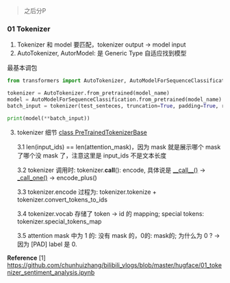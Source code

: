> 之后分P

### 01 Tokenizer

1. Tokenizer 和 model 要匹配，tokenizer output -> model input
2. AutoTokenizer, AutorModel: 是 Generic Type 自适应找到模型

最基本调包
```python
from transformers import AutoTokenizer, AutoModelForSequenceClassification

tokenizer = AutoTokenizer.from_pretrained(model_name)
model = AutoModelForSequenceClassification.from_pretrained(model_name)
batch_input = tokenizer(test_senteces, truncation=True, padding=True, return_tensors='pt')

print(model(**batch_input))
```

3. tokenizer 细节 [class PreTrainedTokenizerBase](https://github.com/huggingface/transformers/blob/7bb619d710ea3bcddeedb2e7999dff4e124aee85/src/transformers/tokenization_utils_base.py#L1389)

    3.1 len(input_ids) == len(attention_mask)，因为 mask 就是展示哪个 mask 了哪个没 mask 了，注意这里是 input_ids 不是文本长度
     
    3.2 tokenizer 调用时: tokenizer.__call__(): encode, 具体说是 [\_\_call\_\_()](https://github.com/huggingface/transformers/blob/7bb619d710ea3bcddeedb2e7999dff4e124aee85/src/transformers/tokenization_utils_base.py#L2897) -> [_call_one()](https://github.com/huggingface/transformers/blob/7bb619d710ea3bcddeedb2e7999dff4e124aee85/src/transformers/tokenization_utils_base.py#L3061) -> encode_plus()
    
    3.3 tokenizer.encode 过程为: tokenizer.tokenize + tokenizer.convert_tokens_to_ids

    3.4 tokenizer.vocab 存储了 token -> id 的 mapping; special tokens: tokenizer.special_tokens_map

    3.5 attention mask 中为 1 的: 没有 mask 的，0的: mask的; 为什么为 0 ? -> 因为 [PAD] label 是 0.

**Reference**
[1] https://github.com/chunhuizhang/bilibili_vlogs/blob/master/hugface/01_tokenizer_sentiment_analysis.ipynb
